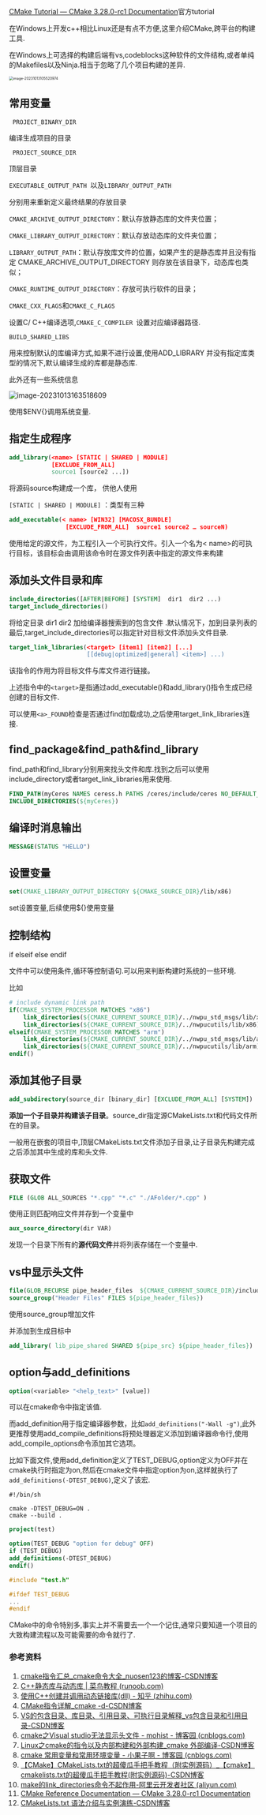 [CMake Tutorial — CMake 3.28.0-rc1 Documentation](https://cmake.org/cmake/help/latest/guide/tutorial/index.html)官方tutorial

在Windows上开发c++相比Linux还是有点不方便,这里介绍CMake,跨平台的构建工具.

在Windows上可选择的构建后端有vs,codeblocks这种软件的文件结构,或者单纯的Makefiles以及Ninja.相当于忽略了几个项目构建的差异.

<img src="https://i.imgur.com/0mXZUbA.png" alt="image-20231013105520974" style="zoom:50%;" />

## 常用变量

` PROJECT_BINARY_DIR`

编译生成项目的目录

` PROJECT_SOURCE_DIR`

顶层目录

`EXECUTABLE_OUTPUT_PATH `以及`LIBRARY_OUTPUT_PATH`

分别用来重新定义最终结果的存放目录

`CMAKE_ARCHIVE_OUTPUT_DIRECTORY`：默认存放静态库的文件夹位置；

`CMAKE_LIBRARY_OUTPUT_DIRECTORY`：默认存放动态库的文件夹位置；

`LIBRARY_OUTPUT_PATH`：默认存放库文件的位置，如果产生的是静态库并且没有指定 CMAKE_ARCHIVE_OUTPUT_DIRECTORY 则存放在该目录下，动态库也类似；

`CMAKE_RUNTIME_OUTPUT_DIRECTORY`：存放可执行软件的目录；

`CMAKE_CXX_FLAGS`和`CMAKE_C_FLAGS`

设置C/ C++编译选项,`CMAKE_C_COMPILER `设置对应编译器路径.

`BUILD_SHARED_LIBS`

用来控制默认的库编译方式,如果不进行设置,使用ADD_LIBRARY 并没有指定库类型的情况下,默认编译生成的库都是静态库.

此外还有一些系统信息

![image-20231013163518609](https://i.imgur.com/cozY007.png)

使用$ENV{}调用系统变量.

## 指定生成程序

```cmake
add_library(<name> [STATIC | SHARED | MODULE]
            [EXCLUDE_FROM_ALL]
            source1 [source2 ...])
```

将源码source构建成一个库， 供他人使用

`[STATIC | SHARED | MODULE]` ：类型有三种

```cmake
add_executable(< name> [WIN32] [MACOSX_BUNDLE]
                [EXCLUDE_FROM_ALL]  source1 source2 … sourceN)
```

使用给定的源文件，为工程引入一个可执行文件。引入一个名为< name>的可执行目标，该目标会由调用该命令时在源文件列表中指定的源文件来构建

## 添加头文件目录和库

```cmake
include_directories([AFTER|BEFORE] [SYSTEM]  dir1  dir2 ...)
target_include_directories()
```

将给定目录 dir1 dir2 加给编译器搜索到的包含文件 .默认情况下，加到目录列表的最后,target_include_directories可以指定针对目标文件添加头文件目录.

```cmake
target_link_libraries(<target> [item1] [item2] [...]
                      [[debug|optimized|general] <item>] ...)
```

该指令的作用为将目标文件与库文件进行链接。

上述指令中的`<target>`是指通过add_executable()和add_library()指令生成已经创建的目标文件.

可以使用`<a>_FOUND`检查是否通过find加载成功,之后使用target_link_libraries连接.



## find_package&find_path&find_library

find_path和find_library分别用来找头文件和库.找到之后可以使用include_directory或者target_link_libraries用来使用.

```cmake
FIND_PATH(myCeres NAMES ceress.h PATHS /ceres/include/ceres NO_DEFAULT_PATH)
INCLUDE_DIRECTORIES(${myCeres})
```

## 编译时消息输出

```cmake
MESSAGE(STATUS "HELLO")
```



## 设置变量

```cmake
set(CMAKE_LIBRARY_OUTPUT_DIRECTORY ${CMAKE_SOURCE_DIR}/lib/x86)
```

set设置变量,后续使用${}使用变量

## 控制结构

if elseif else endif

文件中可以使用条件,循环等控制语句.可以用来判断构建时系统的一些环境.

比如

```cmake
# include dynamic link path
if(CMAKE_SYSTEM_PROCESSOR MATCHES "x86")
    link_directories(${CMAKE_CURRENT_SOURCE_DIR}/../nwpu_std_msgs/lib/x86)
    link_directories(${CMAKE_CURRENT_SOURCE_DIR}/../nwpucutils/lib/x86)
elseif(CMAKE_SYSTEM_PROCESSOR MATCHES "arm")
    link_directories(${CMAKE_CURRENT_SOURCE_DIR}/../nwpu_std_msgs/lib/arm)
    link_directories(${CMAKE_CURRENT_SOURCE_DIR}/../nwpucutils/lib/arm)
endif()
```



## 添加其他子目录

```cmake
add_subdirectory(source_dir [binary_dir] [EXCLUDE_FROM_ALL] [SYSTEM])
```

**添加一个子目录并构建该子目录**。source_dir指定源CMakeLists.txt和代码文件所在的目录。

一般用在嵌套的项目中,顶层CMakeLists.txt文件添加子目录,让子目录先构建完成之后添加其中生成的库和头文件.



## 获取文件

```cmake
FILE (GLOB ALL_SOURCES "*.cpp" "*.c" "./AFolder/*.cpp" )
```

使用正则匹配响应文件并存到一个变量中

```cmake
aux_source_directory(dir VAR) 
```

发现一个目录下所有的**源代码文件**并将列表存储在一个变量中.

## vs中显示头文件

```cmake
file(GLOB_RECURSE pipe_header_files  ${CMAKE_CURRENT_SOURCE_DIR}/include/*.h )
source_group("Header Files" FILES ${pipe_header_files}) 
```

使用source_group增加文件

并添加到生成目标中

```cmake
add_library( lib_pipe_shared SHARED ${pipe_src} ${pipe_header_files})
```



## option与add_definitions

```cmake
option(<variable> "<help_text>" [value])
```

可以在cmake命令中指定该值.

而add_definition用于指定编译器参数，比如`add_definitions("-Wall -g")`,此外更推荐使用add_compile_definitions将预处理器定义添加到编译器命令行,使用add_compile_options命令添加其它选项。

比如下面文件,使用add_definition定义了TEST_DEBUG,option定义为OFF并在cmake执行时指定为on,然后在cmake文件中指定option为on,这样就执行了`add_definitions(-DTEST_DEBUG)`,定义了该宏.

```
#!/bin/sh

cmake -DTEST_DEBUG=ON .
cmake --build .

```

```cmake
project(test)

option(TEST_DEBUG "option for debug" OFF)
if (TEST_DEBUG)
add_definitions(-DTEST_DEBUG)
endif()
```

```c
#include "test.h"

#ifdef TEST_DEBUG
...
#endif
```



CMake中的命令特别多,事实上并不需要去一个一个记住,通常只要知道一个项目的大致构建流程以及可能需要的命令就行了.

### 参考资料

1. [cmake指令汇总_cmake命令大全_nuosen123的博客-CSDN博客](https://blog.csdn.net/llffss/article/details/120121617)
2. [C++静态库与动态库 | 菜鸟教程 (runoob.com)](https://www.runoob.com/w3cnote/cpp-static-library-and-dynamic-library.html)
3. [使用C++创建并调用动态链接库(dll) - 知乎 (zhihu.com)](https://zhuanlan.zhihu.com/p/578843962)
4. [CMake指令详解_cmake -d-CSDN博客](https://blog.csdn.net/Op_chaos/article/details/110476264?spm=1001.2101.3001.6650.7&utm_medium=distribute.pc_relevant.none-task-blog-2~default~CTRLIST~Rate-7-110476264-blog-120121617.235^v38^pc_relevant_anti_t3_base&depth_1-utm_source=distribute.pc_relevant.none-task-blog-2~default~CTRLIST~Rate-7-110476264-blog-120121617.235^v38^pc_relevant_anti_t3_base&utm_relevant_index=11)
5. [VS的包含目录、库目录、引用目录、可执行目录解释_vs包含目录和引用目录-CSDN博客](https://blog.csdn.net/qq_25160757/article/details/79813428)
6. [cmake之Visual studio无法显示头文件 - mohist - 博客园 (cnblogs.com)](https://www.cnblogs.com/pandamohist/p/13674438.html)
7. [Linux之cmake的指令以及内部构建和外部构建_cmake 外部编译-CSDN博客](https://blog.csdn.net/sandalphon4869/article/details/100589747)
8. [cmake 常用变量和常用环境变量 - 小果子啊 - 博客园 (cnblogs.com)](https://www.cnblogs.com/guoshuai-ouc/p/cmake_variable.html)
9. [【CMake】CMakeLists.txt的超傻瓜手把手教程（附实例源码）_【cmake】cmakelists.txt的超傻瓜手把手教程(附实例源码)-CSDN博客](https://blog.csdn.net/qq_38410730/article/details/102477162)
10. [make的link_directories命令不起作用-阿里云开发者社区 (aliyun.com)](https://developer.aliyun.com/article/243229#:~:text=官网不推荐使用l,aries使用。)
11. [CMake Reference Documentation — CMake 3.28.0-rc1 Documentation](https://cmake.org/cmake/help/latest/)
12. [CMakeLists.txt 语法介绍与实例演练-CSDN博客](https://blog.csdn.net/afei__/article/details/81201039)